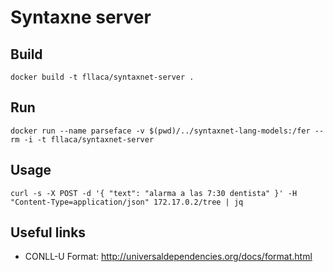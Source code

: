 # Syntaxne server

## Build

```
docker build -t fllaca/syntaxnet-server .
```

## Run

```
docker run --name parseface -v $(pwd)/../syntaxnet-lang-models:/fer --rm -i -t fllaca/syntaxnet-server
```

## Usage

```shell
curl -s -X POST -d '{ "text": "alarma a las 7:30 dentista" }' -H "Content-Type=application/json" 172.17.0.2/tree | jq
```

## Useful links

* CONLL-U Format: http://universaldependencies.org/docs/format.html
